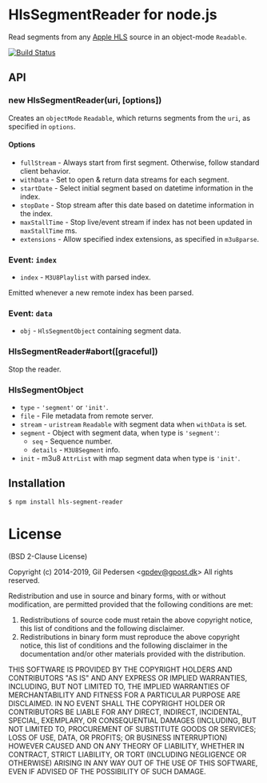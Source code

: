 # HlsSegmentReader for node.js

Read segments from any [Apple HLS](http://tools.ietf.org/html/draft-pantos-http-live-streaming) source in an object-mode `Readable`.

[![Build Status](https://travis-ci.org/kanongil/node-hls-segment-reader.svg?branch=master)](https://travis-ci.org/kanongil/node-hls-segment-reader)

## API

### new HlsSegmentReader(uri, [options])

Creates an `objectMode` `Readable`, which returns segments from the `uri`, as specified in `options`.

#### Options

 * `fullStream` - Always start from first segment. Otherwise, follow standard client behavior.
 * `withData` - Set to open & return data streams for each segment.
 * `startDate` - Select initial segment based on datetime information in the index.
 * `stopDate` - Stop stream after this date based on datetime information in the index.
 * `maxStallTime` - Stop live/event stream if index has not been updated in `maxStallTime` ms.
 * `extensions` - Allow specified index extensions, as specified in `m3u8parse`.

### Event: `index`

 * `index` - `M3U8Playlist` with parsed index.

Emitted whenever a new remote index has been parsed.

### Event: `data`

 * `obj` - `HlsSegmentObject` containing segment data.

### HlsSegmentReader#abort([graceful])

Stop the reader.

### HlsSegmentObject

 * `type` - `'segment'` or `'init'`.
 * `file` - File metadata from remote server.
 * `stream` - `uristream` `Readable` with segment data when `withData` is set.
 * `segment` - Object with segment data, when type is `'segment'`:
   * `seq` - Sequence number.
   * `details` - `M3U8Segment` info.
 * `init` - m3u8 `AttrList` with map segment data when type is `'init'`.

## Installation

```sh
$ npm install hls-segment-reader
```

# License

(BSD 2-Clause License)

Copyright (c) 2014-2019, Gil Pedersen &lt;gpdev@gpost.dk&gt;
All rights reserved.

Redistribution and use in source and binary forms, with or without modification, are permitted provided that the following conditions are met:

1. Redistributions of source code must retain the above copyright notice, this list of conditions and the following disclaimer.
2. Redistributions in binary form must reproduce the above copyright notice, this list of conditions and the following disclaimer in the documentation and/or other materials provided with the distribution.

THIS SOFTWARE IS PROVIDED BY THE COPYRIGHT HOLDERS AND CONTRIBUTORS "AS IS" AND ANY EXPRESS OR IMPLIED WARRANTIES, INCLUDING, BUT NOT LIMITED TO, THE IMPLIED WARRANTIES OF MERCHANTABILITY AND FITNESS FOR A PARTICULAR PURPOSE ARE DISCLAIMED. IN NO EVENT SHALL THE COPYRIGHT HOLDER OR CONTRIBUTORS BE LIABLE FOR ANY DIRECT, INDIRECT, INCIDENTAL, SPECIAL, EXEMPLARY, OR CONSEQUENTIAL DAMAGES (INCLUDING, BUT NOT LIMITED TO, PROCUREMENT OF SUBSTITUTE GOODS OR SERVICES; LOSS OF USE, DATA, OR PROFITS; OR BUSINESS INTERRUPTION) HOWEVER CAUSED AND ON ANY THEORY OF LIABILITY, WHETHER IN CONTRACT, STRICT LIABILITY, OR TORT (INCLUDING NEGLIGENCE OR OTHERWISE) ARISING IN ANY WAY OUT OF THE USE OF THIS SOFTWARE, EVEN IF ADVISED OF THE POSSIBILITY OF SUCH DAMAGE.
